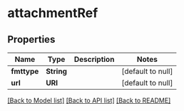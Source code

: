 # attachmentRef
## Properties

Name | Type | Description | Notes
------------ | ------------- | ------------- | -------------
**fmttype** | **String** |  | [default to null]
**url** | **URI** |  | [default to null]

[[Back to Model list]](../README.md#documentation-for-models) [[Back to API list]](../README.md#documentation-for-api-endpoints) [[Back to README]](../README.md)

